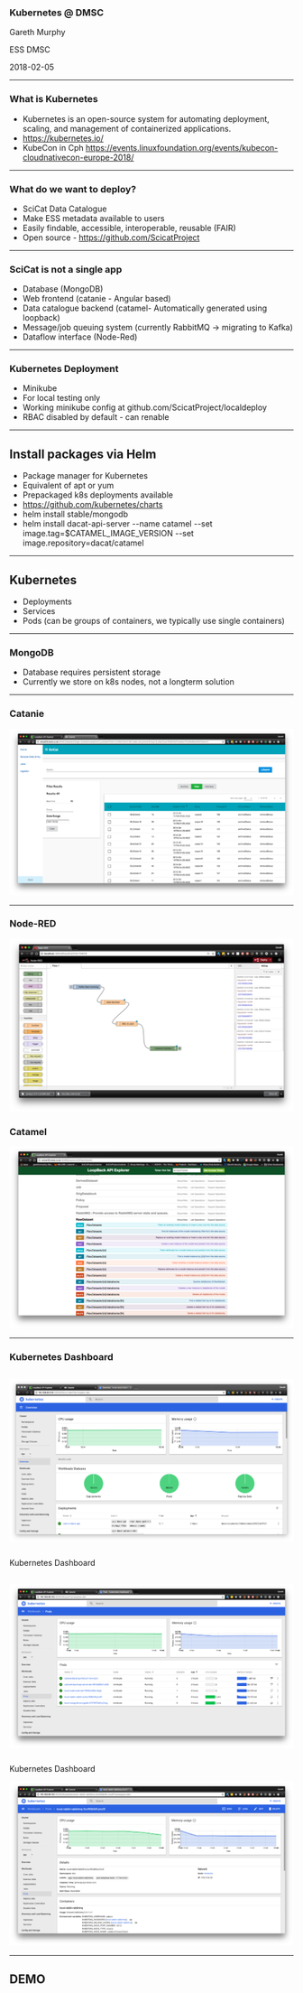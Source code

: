 ### Kubernetes @ DMSC


Gareth Murphy

ESS DMSC

2018-02-05

---

### What is Kubernetes

- Kubernetes is an open-source system for automating deployment, scaling, and management of containerized applications.
- https://kubernetes.io/
- KubeCon in Cph https://events.linuxfoundation.org/events/kubecon-cloudnativecon-europe-2018/

---

### What do we want to deploy?


- SciCat Data Catalogue
- Make ESS metadata available to users
- Easily findable, accessible, interoperable, reusable (FAIR)
- Open source - https://github.com/ScicatProject

---
### SciCat is not a single app

- Database (MongoDB)
- Web frontend (catanie - Angular based)
- Data catalogue backend (catamel- Automatically generated using loopback)
- Message/job queuing system (currently RabbitMQ -> migrating to Kafka)
- Dataflow interface (Node-Red)


---

### Kubernetes Deployment

- Minikube
- For local testing only
- Working minikube config at github.com/ScicatProject/localdeploy
- RBAC disabled by default - can renable


---

## Install packages via Helm

- Package manager for Kubernetes
- Equivalent of apt or yum
- Prepackaged k8s deployments available
- https://github.com/kubernetes/charts
- helm install stable/mongodb
- helm install dacat-api-server --name catamel  --set image.tag=$CATAMEL_IMAGE_VERSION --set image.repository=dacat/catamel



---

## Kubernetes

- Deployments
- Services
- Pods (can be groups of containers, we typically use single containers)

---

### MongoDB

- Database requires persistent storage
- Currently we store on k8s nodes, not a longterm solution






---

### Catanie

![catanie](assets/catanie2.png)


---

### Node-RED

![nodered](assets/nodered.png)

### Catamel

![catamel](assets/catamel.png)

---

### Kubernetes Dashboard

![kube1](assets/overview.png)
---

###
Kubernetes Dashboard

![kube2](assets/pods.png)
---

###
Kubernetes Dashboard

![kube3](assets/kuberabbit.png)


---

## DEMO


